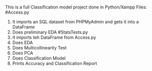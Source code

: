 This is a full Classification model project done in Python/Xampp
Files: 
#Access.py
1. It imports an SQL dataset from PHPMyAdmin and gets it into a DataFrame
2. Does preliminary EDA
#StatsTests.py
1. It imports teh DataFrame from Access.py
2. Does EDA
3. Does Multicollinearity Test
4. Does PCA
5. Does Classification Model
6. Prints Accuracy and Classification Report
